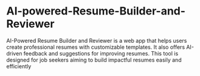 # AI-powered-Resume-Builder-and-Reviewer
AI-Powered Resume Builder and Reviewer is a web app that helps users create professional resumes with customizable templates. It also offers AI-driven feedback and suggestions for improving resumes. This tool is designed for job seekers aiming to build impactful resumes easily and efficiently
